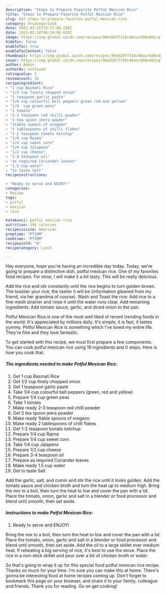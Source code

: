 ```yaml
---
description: "Steps to Prepare Favorite Potful Mexican Rice"
title: "Steps to Prepare Favorite Potful Mexican Rice"
slug: 647-steps-to-prepare-favorite-potful-mexican-rice
category: Uncategorized
date: 2022-03-25T13:57:08.236Z
date: 2023-02-18T00:29:08.630Z
image: https://img-global.cpcdn.com/recipes/90ed2077318c48aa/680x482cq70/potful-mexican-rice-recipe-main-photo.jpg
hideToc: false
enableToc: true
enableTocContent: false
thumbnail: https://img-global.cpcdn.com/recipes/90ed2077318c48aa/680x482cq70/potful-mexican-rice-recipe-main-photo.jpg
cover: https://img-global.cpcdn.com/recipes/90ed2077318c48aa/680x482cq70/potful-mexican-rice-recipe-main-photo.jpg
author: Admin
authorAv: notfound
ratingvalue: 3
reviewcount: 19
recipeingredient:
- "1 cup Basmati Rice"
- "1/2 cup finely chopped onion"
- "1 teaspoon garlic paste"
- "1/4 cup colourful bell peppers green red and yellow"
- "1/4  cup green peas"
- "1 tomato"
- "2-3 teaspoon red chilli powder"
- "2 tea spoon jeera powder"
- "1table spoons of oregano"
- "2 tablespoons of chilli flakes"
- "1-2 teaspoon tomato ketchup"
- "1/4 cup Rajma"
- "1/4 cup sweet corn"
- "1/4 cup Jalapeno"
- "1/2 cup cheese"
- "3-4 teaspoon oil"
- "as required Coriander leaves"
- "1.5 cup water"
- "to taste Salt"
recipeinstructions:

- "Ready to serve and ENJOY!"
categories:
- Recipe
tags:
- potful
- mexican
- rice

katakunci: potful mexican rice 
nutrition: 194 calories
recipecuisine: American
preptime: "PT19M"
cooktime: "PT30M"
recipeyield: "4"
recipecategory: Lunch

---
```



Hey everyone, hope you're having an incredible day today. Today, we're going to prepare a distinctive dish, potful mexican rice. One of my favorites food recipes. For mine, I will make it a bit tasty. This will be really delicious.

Add the rice and stir constantly until the rice begins to turn golden brown. The toastier your rice, the tastier it will be (information gleaned from my friend, via her grandma of course). Wash and Toast the rice: Add rice to a fine mesh strainer and rinse it until the water runs clear. Add remaining ingredients: Add tomato sauce, garlic, and diced onion to the pan.

Potful Mexican Rice is one of the most well liked of recent trending foods in the world. It's appreciated by millions daily. It's simple, it is fast, it tastes yummy. Potful Mexican Rice is something which I've loved my entire life. They're fine and they look fantastic.


To get started with this recipe, we must first prepare a few components. You can cook potful mexican rice using 19 ingredients and 0 steps. Here is how you cook that.

<!--inarticleads1-->

##### The ingredients needed to make Potful Mexican Rice:

1. Get 1 cup Basmati Rice
1. Get 1/2 cup finely chopped onion
1. Get 1 teaspoon garlic paste
1. Take 1/4 cup colourful bell peppers (green, red and yellow)
1. Prepare 1/4  cup green peas
1. Take 1 tomato
1. Make ready 2-3 teaspoon red chilli powder
1. Get 2 tea spoon jeera powder
1. Make ready 1table spoons of oregano
1. Make ready 2 tablespoons of chilli flakes
1. Get 1-2 teaspoon tomato ketchup
1. Prepare 1/4 cup Rajma
1. Prepare 1/4 cup sweet corn
1. Take 1/4 cup Jalapeno
1. Prepare 1/2 cup cheese
1. Prepare 3-4 teaspoon oil
1. Prepare as required Coriander leaves
1. Make ready 1.5 cup water
1. Get to taste Salt


Add the garlic, salt, and cumin and stir the rice until it looks golden. Add the tomato sauce and chicken broth and turn the heat up to medium high. Bring the mix to a boil, then turn the heat to low and cover the pan with a lid. Place the tomato, onion, garlic and salt in a blender or food processor and blend until smooth, then set aside. 

<!--inarticleads2-->

##### Instructions to make Potful Mexican Rice:


1. Ready to serve and ENJOY!

Bring the mix to a boil, then turn the heat to low and cover the pan with a lid. Place the tomato, onion, garlic and salt in a blender or food processor and blend until smooth, then set aside. Add the oil to a large skillet over medium heat. If reheating a big serving of rice, it&#39;s best to use the stove. Place the rice in a non-stick skillet and pour over a bit of chicken broth or water. 

So that's going to wrap it up for this special food potful mexican rice recipe. Thanks so much for your time. I'm sure you can make this at home. There's gonna be interesting food at home recipes coming up. Don't forget to bookmark this page on your browser, and share it to your family, colleague and friends. Thank you for reading. Go on get cooking!
